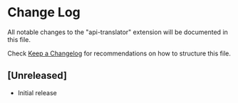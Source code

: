 # Change Log

All notable changes to the "api-translator" extension will be documented in this file.

Check [Keep a Changelog](http://keepachangelog.com/) for recommendations on how to structure this file.

## [Unreleased]

- Initial release
